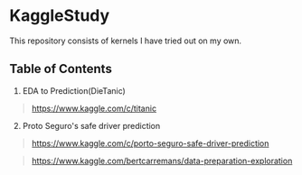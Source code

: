 # KaggleStudy
This repository consists of kernels I have tried out on my own.

## Table of Contents
1. EDA to Prediction(DieTanic)
> https://www.kaggle.com/c/titanic
2. Proto Seguro's safe driver prediction
> https://www.kaggle.com/c/porto-seguro-safe-driver-prediction

> https://www.kaggle.com/bertcarremans/data-preparation-exploration
